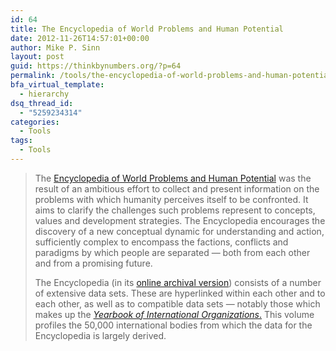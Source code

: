 ```yaml
---
id: 64
title: The Encyclopedia of World Problems and Human Potential
date: 2012-11-26T14:57:01+00:00
author: Mike P. Sinn
layout: post
guid: https://thinkbynumbers.org/?p=64
permalink: /tools/the-encyclopedia-of-world-problems-and-human-potential/
bfa_virtual_template:
  - hierarchy
dsq_thread_id:
  - "5259234314"
categories:
  - Tools
tags:
  - Tools
---
```

> The [Encyclopedia of World Problems and Human Potential](http://www.un-intelligible.org/projects/homeency.php) was the result of an ambitious effort to collect and present information on the problems with which humanity perceives itself to be confronted. It aims to clarify the challenges such problems represent to concepts, values and development strategies. The Encyclopedia encourages the discovery of a new conceptual dynamic for understanding and action, sufficiently complex to encompass the factions, conflicts and paradigms by which people are separated &#8212; both from each other and from a promising future.
> 
> The Encyclopedia (in its [online archival version](http://web.archive.org/web/20081204181016/http://www.uia.org/db)) consists of a number of extensive data sets. These are hyperlinked within each other and to each other, as well as to compatible data sets &#8212; notably those which makes up the [_Yearbook of International Organizations_.](http://web.archive.org/web/20160402231706/http://www.un-intelligible.org/docs/overview.php) This volume profiles the 50,000 international bodies from which the data for the Encyclopedia is largely derived.